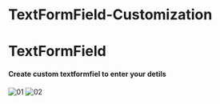 # TextFormField-Customization

<h1>TextFormField</h1>

<h4>Create custom textformfiel to enter your detils</h4>


![01](https://user-images.githubusercontent.com/17252967/192460775-b0a80f65-c71e-445f-a547-226b172385ed.PNG)
![02](https://user-images.githubusercontent.com/17252967/192460854-6a441b7b-4e91-4b25-b391-e1451cdf1db2.PNG)




